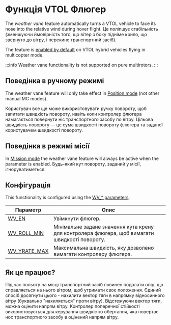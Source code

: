 # Функція VTOL Флюгер

The _weather vane_ feature automatically turns a VTOL vehicle to face its nose into the relative wind during hover flight.
Це поліпшує стабільність (зменшуючи ймовірність того, що вітер з боку підніме крило, що звернуто до вітру, і перекине транспортний засіб).

The feature is [enabled by default](#configuration) on VTOL hybrid vehicles flying in multicopter mode.

:::info
Weather vane functionality is not supported on pure multirotors.
:::

## Поведінка в ручному режимі

The weather vane feature will only take effect in [Position mode](../flight_modes_mc/position.md) (not other manual MC modes).

Користувач все ще може використовувати ручку повороту, щоб запитати швидкість повороту, навіть коли контролер флюгера намагається повернути ніс транспортного засобу по вітру.
Цільова швидкість повороту — це сума швидкості повороту флюгера та заданої користувачем швидкості повороту.

## Поведінка в режимі місії

In [Mission mode](../flight_modes_vtol/mission.md) the weather vane feature will always be active when the parameter is enabled.
Будь-який кут повороту, заданий у місії, ігноруватиметься.

<a id="configuration"></a>

## Конфігурація

This functionality is configured using the [WV\_\* parameters](../advanced_config/parameter_reference.md#WV_EN).

| Параметр                                                                                                         | Опис                                                                                                           |
| ---------------------------------------------------------------------------------------------------------------- | -------------------------------------------------------------------------------------------------------------- |
| [WV_EN](../advanced_config/parameter_reference.md#WV_EN)                                    | Увімкнути флюгер.                                                                              |
| [WV_ROLL_MIN](../advanced_config/parameter_reference.md#WV_ROLL_MIN)   | Мінімальне задане значення кута крену для контролера флюгера, щоб вимагати швидкості повороту. |
| [WV_YRATE_MAX](../advanced_config/parameter_reference.md#WV_YRATE_MAX) | Максимальна швидкість, яку дозволено вимагати контролеру флюгера.                              |

## Як це працює?

Під час польоту на місці транспортний засіб повинен подолати опір, що справляється на нього вітром, щоб утримати своє положення.
Єдиний спосіб досягнути цього - нахилити вектор тяги в напрямку відносинного вітру (буквально "нахиляється" проти вітру).
Відстежуючи вектор тяги, можна оцінити напрям вітру.
Контролер поперечної стійкості використовується для керування швидкістю обертання, яка повертає нос транспортного засобу в оцінений напрям вітру.
